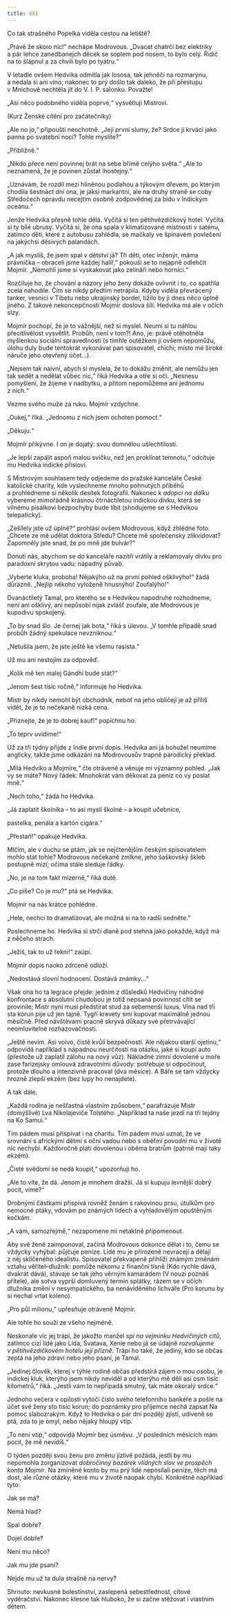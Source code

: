 ```yaml
---
title: XXI
---
```


Co tak strašného Popelka viděla cestou na letiště?

„Právě že skoro nic!“ nechápe Modrovous. „Dvacet chatrčí bez elektriky a pár lehce zanedbanejch děcek se soplem pod nosem, to bylo celý. Řidič na to šlápnul a za chvíli bylo po tyátru.“

V letadle ovšem Hedvika odmítla jak lososa, tak jehněčí na rozmarýnu, a nedala si ani víno; nakonec to prý došlo tak daleko, že při přestupu v Mnichově nechtěla jít do V. I. P. salonku. Považte!

„Asi něco podobného viděla poprvé,“ vysvětluji Mistrovi.

(Kurz Ženské cítění pro začátečníky)

„Ale no jo,“ připouští neochotně. „Její první slumy, že? Srdce jí krvácí jako panna po svatební noci? Tohle myslíte?“

„Přibližně.“

„Nikdo přece neni povinnej brát na sebe břímě celýho světa.“ „Ale to neznamená, že je povinen zůstat lhostejný.“

„Uznávám, že rozdíl mezi hliněnou podlahou a týkovým dřevem, po kterým chodila šestnáct dní ona, je jaksi markantní, ale na druhý straně se coby Středočech opravdu necejtim osobně zodpovědnej za bídu v Indickým oceánu.“

  

Jenže Hedvika přesně tohle dělá. Vyčítá si ten pětihvězdičkový hotel. Vyčítá si ty bílé ubrusy. Vyčítá si, že ona spala v klimatizované místnosti v saténu, zatímco děti, které z autobusu zahlédla, se mačkaly ve špinavém povlečení na jakýchsi děsivých palandách.

„A jak myslíš, že jsem spal v dětství já? Tři děti, otec inženýr, máma právnička – obraceli jsme každej halíř,“ pokouší se to nejapně odlehčit Mojmír. „Nemohli jsme si vyskakovat jako zelináři nebo horníci.“

Rozčiluje ho, že chování a názory jeho ženy dokáže ovlivnit i to, co spatřila zcela nahodile. Čím se nikdy předtím netrápila. Kdyby viděla převrácený tanker, vesnici v Tibetu nebo ukrajinský bordel, tížilo by ji dnes něco úplně jiného. Z takové nekoncepčnosti Mojmír doslova šílí. Hedvika má ale v očích slzy.

Mojmír pochopí, že je to vážnější, než si myslel. Neumí si tu náhlou přecitlivělost vysvětlit. Probůh, není v tom?! Ano, je: právě otěhotněla myšlenkou sociální spravedlnosti (s tímhle outěžkem jí ovšem nepomůžu, úlohu duly bude tentokrát vykonávat pan spisovatel, chichi; místo mé široké náruče jeho otevřený účet...).

„Nejsem tak naivní, abych si myslela, že to dokážu změnit, ale nemůžu jen tak sedět a nedělat vůbec nic,“ říká Hedvika a otře si oči. „Nesnesu pomyšlení, že žijeme v nadbytku, a přitom nepomůžeme ani jednomu z nich.“

Vezme svého muže za ruku. Mojmír vzdychne.

„Oukej,“ říká. „Jednomu z nich jsem ochoten pomoct.“

„Děkuju.“

Mojmír přikývne. I on je dojatý: svou domnělou ušlechtilostí.

„Je lepší zapálit aspoň malou svíčku, než jen proklínat temnotu,“ odcituje mu Hedvika indické přísloví.

  

S Mistrovým souhlasem tedy odjedeme do pražské kanceláře České katolické charity, kde vyslechneme mnoho pohnutých příběhů a prohlédneme si několik desítek fotografií. Nakonec k _adopci na dálku_ vybereme mimořádně krásnou čtrnáctiletou indickou dívku, která se vilnému pisálkovi bezpochyby bude líbit (shodujeme se s Hedvikou telepaticky).

„Zešílely jste už úplně?“ prohlásí ovšem Modrovous, když zhlédne foto. „Chcete ze mě udělat doktora Středu? Chcete mě společensky zlikvidovat? Zapomněly jste snad, že po mně jde bulvár?“

Donutí nás, abychom se do kanceláře nazítří vrátily a reklamovaly dívku pro paradoxní skrytou vadu: nápadný půvab.

„Vyberte kluka, proboha! Nějakýho už na první pohled ošklivýho!“ žádá důrazně. „Nejlíp někoho vyloženě hnusnýho! Zoufalýho!“

Dvanáctiletý Tamal, pro kterého se s Hedvikou napodruhé rozhodneme, není ani ošklivý, ani nepůsobí nijak zvlášť zoufale, ale Modrovous je kupodivu spokojený.

„To by snad šlo. Je černej jak bota,“ říká s úlevou. „V tomhle případě snad probůh žádný spekulace nevzniknou.“

„Netušila jsem, že jste ještě ke všemu rasista.“

Už mu ani nestojím za odpověď.

„Kolik mě ten malej Gándhí bude stát?“

„Jenom šest tisíc ročně,“ informuje ho Hedvika.

Mistr by nikdy nemohl být obchodník, neboť na jeho obličeji je až příliš vidět, že je to nečekaně nízká cena.

„Přiznejte, že je to dobrej kauf!“ popíchnu ho.

„To teprv uvidíme!“

  

Už za tři týdny přijde z Indie první dopis. Hedvika ani já bohužel neumíme anglicky, takže jsme odkázáni na Modrovousův trapně parodický překlad.

„Milá Hedviko a Mojmíre,“ čte otráveně a věnuje mi významný pohled. „Jak vy se máte? Nový řádek: Mnohokrát vám děkovat za peníz co vy poslat mně.“

„Nech toho,“ žádá ho Hedvika.

„Já zaplatit školníka – to asi myslí školné – a koupit učebnice,

pastelka, penála a kartón cigára.“

„Přestaň!“ opakuje Hedvika.

Mlčím, ale v duchu se ptám, jak se nejčtenějším českým spisovatelem mohlo stát tohle? Modrovous nečekaně zmlkne, jeho šaškovský škleb postupně mizí; očima stále sleduje řádky.

„No, je na tom fakt mizerně,“ říká dutě.

„Co píše? Co je mu?“ ptá se Hedvika.

Mojmír na nás krátce pohlédne.

„Hele, nechci to dramatizovat, ale možná si na to radši sedněte.“

Poslechneme ho. Hedvika si strčí dlaně pod stehna jako pokaždé, když má z něčeho strach.

„Ježiš, tak to už řekni!“ zaúpí.

Mojmír dopis naoko zdrceně odloží.

„Nedostává slovní hodnocení. Dostává známky...“

  

Však ona ho ta legrace přejde: jedním z důsledků Hedvičiny náhodné konfrontace s absolutní chudobou je totiž nepsaná povinnost cítit se provinile; Mistr nyní musí předstírat stud za sebemenší luxus. Vína nad tři sta korun pije už jen tajně. Tygří krevety smí kupovat maximálně jednou měsíčně. Před návštěvami pracně skrývá důkazy své přetrvávající neomluvitelné rozhazovačnosti.

„Ještě nevím. Asi volvo, čistě kvůli bezpečnosti. Ale nějakou starší ojetinu,“ odpovídá například s nápadnou neurčitostí na otázku, jaké si koupí auto (přestože už zaplatil zálohu na nový vůz). Nákladné zimní dovolené u moře zase farizejsky omlouvá zdravotními důvody: potřebuje si odpočinout, protože dlouho a intenzivně pracoval (dva měsíce). A Báře se tam vždycky hrozně zlepší ekzém (bez lupy ho nenajdete).

A tak dále.

„Každá rodina je nešťastná vlastním způsobem,“ parafrázuje Mistr (domýšlivě) Lva Nikolajeviče Tolstého. „Například ta naše jezdí na tři tejdny na Ko Samui.“

  

Tím pádem musí přispívat i na charitu. Tím pádem musí uznat, že ve srovnání s africkými dětmi s oční vadou nebo s oběťmi povodní mu v životě nic nechybí. Každoročně platí dovolenou i oběma bratrům (patrně mají taky ekzém).

„Čisté svědomí se nedá koupit,“ upozorňuji ho.

„Ale to víte, že dá. Jenom je mnohem dražší. Já si kupuju levnější dobrý pocit, víme?“

Drobnými částkami přispívá rovněž ženám s rakovinou prsu, útulkům pro nemocné ptáky, vdovám po známých lidech a vyhladovělým opuštěným kočkám.

„A vám, samozřejmě,“ nezapomene mi netaktně připomenout.

Aby své ženě zaimponoval, začíná Modrovous dokonce dělat i to, čemu se vždycky vyhýbal: půjčuje peníze. Lidé mu je přirozeně nevracejí a dělají z něj sklíčeného idealistu. Spisovatel překvapeně přihlíží známým změnám vztahu věřitel–dlužník: pomůže někomu z finanční tísně (Kdo rychle dává, dvakrát dává), stávaje se tak jeho věrným kamarádem (V nouzi poznáš přítele), ale sotva vyprší domluvený termín splátky, rázem se v očích dlužníka změní v nesympatického, ba nenáviděného lichváře (Pro korunu by si nechal vrtat koleno).

„Pro půl milionu,“ upřesňuje otráveně Mojmír.

Ale tohle ho souží ze všeho nejméně.

Neskonale víc jej trápí, že jakožto manžel _spí na vejminku Hedvičiných citů_, zatímco cizí lidé jako Lída, Svatava, Xenie nebo já se údajně _rozvalujeme v pětihvězdičkovém hotelu její přízně_. Trápí ho také, že jediný, kdo se občas zeptá na jeho zdraví nebo jeho psaní, je Tamal.

„Jedinej člověk, kterej v týhle rodině občas předstírá zájem o mou osobu, je indickej kluk, kterýho jsem nikdy neviděl a od kterýho mě dělí asi osm tisíc kilometrů,“ říká. „Jestli vám to nepřipadá smutný, tak máte okoralý srdce.“

Jednoho večera v opilosti vytočí číslo svého telefonního bankéře a pošle na účet své ženy sto tisíc korun; do poznámky pro příjemce nechá zapsat Na pomoc slabozrakým. Když to Hedvika o pár dní později zjistí, udiveně se ptá, zda to je omyl, nebo nějaký hloupý vtip.

„To není vtip,“ odpovídá Mojmír bez úsměvu. „V posledních měsících mám pocit, že mě nevidíš.“

O týden později svou ženu pro změnu jízlivě požádá, jestli by mu nepomohla zorganizovat _dobročinný bazárek vlídných slov ve prospěch konta Mojmír_. Na zmíněné konto by mu prý lidé neposílali peníze, těch má dost, ale různé otázky, které mu v životě naopak chybí. Konkrétně například tyto:

Jak se má?

Nemá hlad?

Spal dobře?

Dojel dobře?

Není mu něco?

Jak mu jde psaní?

Nejde mu už ta dula strašně na nervy?

  

Shrnuto: nevkusné bolestínství, zaslepená sebestřednost, citové vyděračství. Nakonec klesne tak hluboko, že si začne stěžovat i vlastním dětem.
